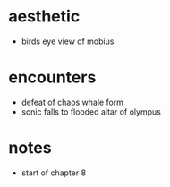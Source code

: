 # aesthetic
* birds eye view of mobius
# encounters
* defeat of chaos whale form
* sonic falls to flooded altar of olympus
# notes
* start of chapter 8

